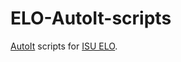 ELO-AutoIt-scripts
==================

[AutoIt](https://www.autoitscript.com/site/autoit/) scripts for [ISU ELO](http://www.elo.iastate.edu/101/).
